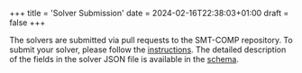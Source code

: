 +++
title = 'Solver Submission'
date = 2024-02-16T22:38:03+01:00
draft = false
+++

The solvers are submitted via pull requests to the SMT-COMP repository. To
submit your solver, please follow the
[instructions](https://github.com/SMT-COMP/smt-comp.github.io/tree/new_submission/submissions).
The detailed description of the fields in the solver JSON file is available in
the [schema](schema.html).
